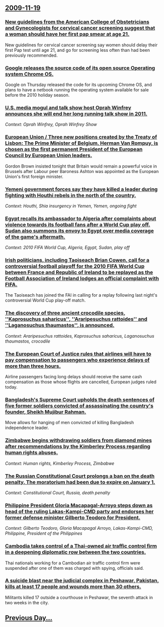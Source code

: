 ## [2009-11-19](/news/2009/11/19/index.md)

### [ New guidelines from the American College of Obstetricians and Gynecologists for cervical cancer screening suggest that a woman should have her first pap smear at age 21. ](/news/2009/11/19/new-guidelines-from-the-american-college-of-obstetricians-and-gynecologists-for-cervical-cancer-screening-suggest-that-a-woman-should-have.md)
New guidelines for cervical cancer screening say women should delay their first Pap test until age 21, and go for screening less often than had been previously recommended.

### [ Google releases the source code of its open source Operating system Chrome OS. ](/news/2009/11/19/google-releases-the-source-code-of-its-open-source-operating-system-chrome-os.md)
Google on Thursday released the code for its upcoming Chrome OS, and plans to have a netbook running the operating system available for sale before the 2010 holiday season.

### [ U.S. media mogul and talk show host Oprah Winfrey announces she will end her long running talk show in 2011. ](/news/2009/11/19/u-s-media-mogul-and-talk-show-host-oprah-winfrey-announces-she-will-end-her-long-running-talk-show-in-2011.md)
_Context: Oprah Winfrey, Oprah Winfrey Show_

### [ European Union / Three new positions created by the Treaty of Lisbon: The Prime Minister of Belgium, Herman Van Rompuy, is chosen as the first permanent President of the European Council by European Union leaders. ](/news/2009/11/19/european-union-three-new-positions-created-by-the-treaty-of-lisbon-p-the-prime-minister-of-belgium-herman-van-rompuy-is-chosen-as-the-f.md)
Gordon Brown insisted tonight that Britain would remain a powerful voice in Brussels after Labour peer Baroness Ashton was appointed as the European Union&#039;s first foreign minister.

### [ Yemeni government forces say they have killed a leader during fighting with Houthi rebels in the north of the country. ](/news/2009/11/19/yemeni-government-forces-say-they-have-killed-a-leader-during-fighting-with-houthi-rebels-in-the-north-of-the-country.md)
_Context: Houthi, Shia insurgency in Yemen, Yemen, ongoing fight_

### [ Egypt recalls its ambassador to Algeria after complaints about violence towards its football fans after a World Cup play off. Sudan also summons its envoy to Egypt over media coverage of the game's aftermath. ](/news/2009/11/19/egypt-recalls-its-ambassador-to-algeria-after-complaints-about-violence-towards-its-football-fans-after-a-world-cup-play-off-sudan-also-su.md)
_Context: 2010 FIFA World Cup, Algeria, Egypt, Sudan, play off_

### [ Irish politicians, including Taoiseach Brian Cowen, call for a controversial football playoff for the 2010 FIFA World Cup between France and Republic of Ireland to be replayed as the Football Association of Ireland lodges an official complaint with FIFA. ](/news/2009/11/19/irish-politicians-including-taoiseach-brian-cowen-call-for-a-controversial-football-playoff-for-the-2010-fifa-world-cup-between-france-an.md)
The Taoiseach has joined the FAI in calling for a replay following last night&#39;s controversial World Cup play-off match.

### [ The discovery of three ancient crocodile species, ''Kaprosuchus saharicus'', ''Araripesuchus rattoides'' and ''Laganosuchus thaumastos'', is announced. ](/news/2009/11/19/the-discovery-of-three-ancient-crocodile-species-kaprosuchus-saharicus-araripesuchus-rattoides-and-laganosuchus-thaumastos-i.md)
_Context: Araripesuchus rattoides, Kaprosuchus saharicus, Laganosuchus thaumastos, crocodile_

### [ The European Court of Justice rules that airlines will have to pay compensation to passengers who experience delays of more than three hours. ](/news/2009/11/19/the-european-court-of-justice-rules-that-airlines-will-have-to-pay-compensation-to-passengers-who-experience-delays-of-more-than-three-hour.md)
Airline passengers facing long delays should receive the same cash compensation as those whose flights are cancelled, European judges ruled today.

### [ Bangladesh's Supreme Court upholds the death sentences of five former soldiers convicted of assassinating the country's founder, Sheikh Mujibur Rahman. ](/news/2009/11/19/bangladesh-s-supreme-court-upholds-the-death-sentences-of-five-former-soldiers-convicted-of-assassinating-the-country-s-founder-sheikh-muj.md)
Move allows for hanging of men convicted of killing Bangladesh independence leader.

### [ Zimbabwe begins withdrawing soldiers from diamond mines after recommendations by the Kimberley Process regarding human rights abuses. ](/news/2009/11/19/zimbabwe-begins-withdrawing-soldiers-from-diamond-mines-after-recommendations-by-the-kimberley-process-regarding-human-rights-abuses.md)
_Context: Human rights, Kimberley Process, Zimbabwe_

### [ The Russian Constitutional Court prolongs a ban on the death penalty. The moratorium had been due to expire on January 1. ](/news/2009/11/19/the-russian-constitutional-court-prolongs-a-ban-on-the-death-penalty-the-moratorium-had-been-due-to-expire-on-january-1.md)
_Context: Constitutional Court, Russia, death penalty_

### [ Philippine President Gloria Macapagal-Arroyo steps down as head of the ruling Lakas-Kampi-CMD party and endorses her former defense minister Gilberto Teodoro for President. ](/news/2009/11/19/philippine-president-gloria-macapagal-arroyo-steps-down-as-head-of-the-ruling-lakas-kampi-cmd-party-and-endorses-her-former-defense-ministe.md)
_Context: Gilberto Teodoro, Gloria Macapagal Arroyo, Lakas-Kampi-CMD, Philippine, President of the Philippines_

### [ Cambodia takes control of a Thai-owned air traffic control firm in a deepening diplomatic row between the two countries. ](/news/2009/11/19/cambodia-takes-control-of-a-thai-owned-air-traffic-control-firm-in-a-deepening-diplomatic-row-between-the-two-countries.md)
Thai nationals working for a Cambodian air traffic control firm were suspended after one of them was charged with spying, officials said.

### [ A suicide blast near the judicial complex in Peshawar, Pakistan, kills at least 17 people and wounds more than 30 others. ](/news/2009/11/19/a-suicide-blast-near-the-judicial-complex-in-peshawar-pakistan-kills-at-least-17-people-and-wounds-more-than-30-others.md)
Militants killed 17 outside a courthouse in Peshawar, the seventh attack in two weeks in the city.

## [Previous Day...](/news/2009/11/18/index.md)

